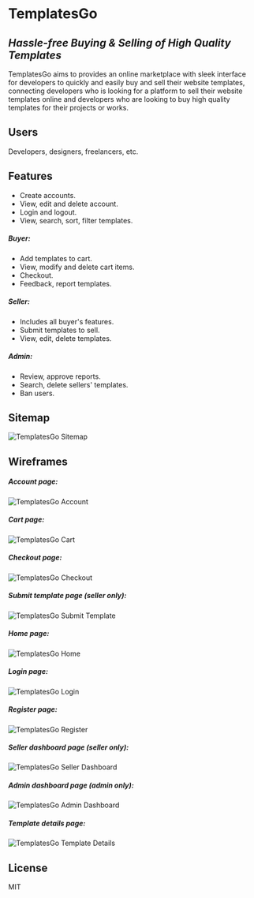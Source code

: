 # TemplatesGo
## _Hassle-free Buying & Selling of High Quality Templates_
TemplatesGo aims to provides an online marketplace with sleek interface for developers to quickly and easily buy and sell their website templates, connecting developers who is looking for a platform to sell their website templates online and developers who are looking to buy high quality templates for their projects or works.

## Users
Developers, designers, freelancers, etc.

## Features
- Create accounts.
- View, edit and delete account.
- Login and logout.
- View, search, sort, filter templates.
##### Buyer:
- Add templates to cart.
- View, modify and delete cart items.
- Checkout.
- Feedback, report templates.
##### Seller:
- Includes all buyer's features.
- Submit templates to sell.
- View, edit, delete templates.
##### Admin:
- Review, approve reports.
- Search, delete sellers' templates.
- Ban users.

## Sitemap
![TemplatesGo Sitemap](https://raw.githubusercontent.com/dunghuynh-teaching/prj301-se1615-05/main/assets/sitemap/TemplatesGo_Sitemap.png?token=GHSAT0AAAAAABMSBDJGB7QMWYF54MWV5BKEYQGON4A)

## Wireframes

##### Account page:
![TemplatesGo Account](https://raw.githubusercontent.com/dunghuynh-teaching/prj301-se1615-05/main/assets/wireframes/TemplatesGo_Account.png?token=GHSAT0AAAAAABMSBDJG2KPRPUBBQRKXXBTOYQGOOMQ)

##### Cart page:
![TemplatesGo Cart](https://raw.githubusercontent.com/dunghuynh-teaching/prj301-se1615-05/main/assets/wireframes/TemplatesGo_Cart.png?token=GHSAT0AAAAAABMSBDJG4NFP5FE4ULPHPHKKYQGOPDA)

##### Checkout page:
![TemplatesGo Checkout](https://raw.githubusercontent.com/dunghuynh-teaching/prj301-se1615-05/main/assets/wireframes/TemplatesGo_Checkout.png?token=GHSAT0AAAAAABMSBDJGLMWAZK22D3A4RQUAYQGOPNA)

##### Submit template page (seller only):
![TemplatesGo Submit Template](https://raw.githubusercontent.com/dunghuynh-teaching/prj301-se1615-05/main/assets/wireframes/TemplatesGo_SubmitTemplate.png?token=GHSAT0AAAAAABMSBDJHJOWY4TBDL37MMZK2YQGOPYQ)

##### Home page:
![TemplatesGo Home](https://raw.githubusercontent.com/dunghuynh-teaching/prj301-se1615-05/main/assets/wireframes/TemplatesGo_Home.png?token=GHSAT0AAAAAABMSBDJGTCQ56KUZF6ZUWZQCYQGOQAA)

##### Login page:
![TemplatesGo Login](https://raw.githubusercontent.com/dunghuynh-teaching/prj301-se1615-05/main/assets/wireframes/TemplatesGo_Login.jpg?token=GHSAT0AAAAAABMSBDJG3XJ4LVDFJKOK3PVAYQGOQNA)

##### Register page:
![TemplatesGo Register](https://raw.githubusercontent.com/dunghuynh-teaching/prj301-se1615-05/main/assets/wireframes/TemplatesGo_Register.png?token=GHSAT0AAAAAABMSBDJHYON2UHTM2PIOUQWUYQGOQXQ)

##### Seller dashboard page (seller only):
![TemplatesGo Seller Dashboard](https://raw.githubusercontent.com/dunghuynh-teaching/prj301-se1615-05/main/assets/wireframes/TemplatesGo_SellerDashboard.jpg?token=GHSAT0AAAAAABMSBDJHJXDFJANLVKRTMINIYQGORBA)

##### Admin dashboard page (admin only):
![TemplatesGo Admin Dashboard](https://raw.githubusercontent.com/dunghuynh-teaching/prj301-se1615-05/main/assets/wireframes/TemplatesGo_AdminDashboard.png?token=GHSAT0AAAAAABMSBDJHTDEKKJ3JD36JWD5WYQGORJA)

##### Template details page:
![TemplatesGo Template Details](https://raw.githubusercontent.com/dunghuynh-teaching/prj301-se1615-05/main/assets/wireframes/TemplatesGo_TemplateDetails.jpg?token=GHSAT0AAAAAABMSBDJH6CTIS4L3E3BPZBACYQGORTA)

## License
MIT